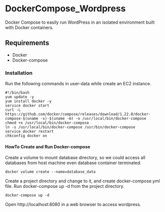# DockerCompose_Wordpress

Docker Compose to easily run WordPress in an isolated environment built with Docker containers.

## Requirements

* Docker
* Docker-compose

### Installation

Run the following commands in user-data while create an EC2 instance.

```
#!/bin/bash
yum update -y
yum install docker -y
service docker start
curl -L https://github.com/docker/compose/releases/download/1.22.0/docker-compose-$(uname -s)-$(uname -m) -o /usr/local/bin/docker-compose
chmod +x /usr/local/bin/docker-compose
ln -s /usr/local/bin/docker-compose /usr/bin/docker-compose
service docker restart
chkconfig docker on
```

#### HowTo Create and Run Docker-compose

Create a volume to mount database directory, so we could access  all databases from host machine even database container terminated.

```
docker volume create --name=database_data
```
Create a project directory and change to it, and create docker-compose.yml file.
Run docker-compose up -d from the project directory.
```
docker-compose up -d
```

Open http://localhost:8080 in a web browser to access wordpress. 
  
